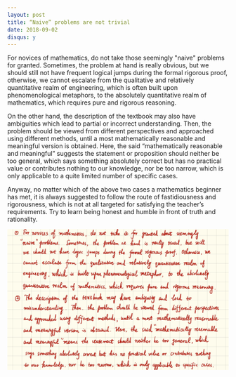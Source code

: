 ```yaml
---
layout: post
title: “Naive” problems are not trivial
date: 2018-09-02
disqus: y
---
```


For novices of mathematics, do not take those seemingly "naive" problems for granted. Sometimes, the problem at hand is really obvious, but we should still not have frequent logical jumps during the formal rigorous proof, otherwise, we cannot escalate from the qualitative and relatively quantitative realm of engineering, which is often built upon phenomenological metaphors, to the absolutely quantitative realm of mathematics, which requires pure and rigorous reasoning.

On the other hand, the description of the textbook may also have ambiguities which lead to partial or incorrect understanding. Then, the problem should be viewed from different perspectives and approached using different methods, until a most mathematically reasonable and meaningful version is obtained. Here, the said “mathematically reasonable and meaningful” suggests the statement or proposition should neither be too general, which says something absolutely correct but has no practical value or contributes nothing to our knowledge, nor be too narrow, which is only applicable to a quite limited number of specific cases.

Anyway, no matter which of the above two cases a mathematics beginner has met, it is always suggested to follow the route of fastidiousness and rigorousness, which is not at all targeted for satisfying the teacher’s requirements. Try to learn being honest and humble in front of truth and rationality.

![](/figures/p53644619.jpg)
